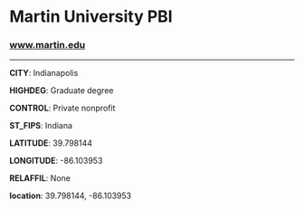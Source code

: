 # Martin University PBI
### www.martin.edu
---
**CITY**: Indianapolis

**HIGHDEG**: Graduate degree

**CONTROL**: Private nonprofit

**ST_FIPS**: Indiana

**LATITUDE**: 39.798144

**LONGITUDE**: -86.103953

**RELAFFIL**: None

**location**: 39.798144, -86.103953